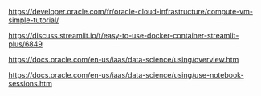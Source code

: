 

https://developer.oracle.com/fr/oracle-cloud-infrastructure/compute-vm-simple-tutorial/


https://discuss.streamlit.io/t/easy-to-use-docker-container-streamlit-plus/6849

https://docs.oracle.com/en-us/iaas/data-science/using/overview.htm

https://docs.oracle.com/en-us/iaas/data-science/using/use-notebook-sessions.htm